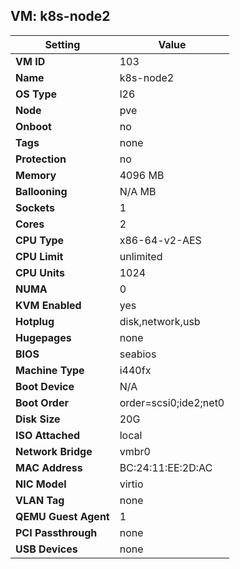 ## VM: k8s-node2

| Setting               | Value                                   |
|------------------------|-----------------------------------------|
| **VM ID**              | 103                                  |
| **Name**               | k8s-node2                                |
| **OS Type**            | l26                         |
| **Node**               | pve                                  |
| **Onboot**             | no                          |
| **Tags**               | none                          |
| **Protection**         | no                      |
| **Memory**             | 4096 MB                      |
| **Ballooning**         | N/A MB                     |
| **Sockets**            | 1                          |
| **Cores**              | 2                            |
| **CPU Type**           | x86-64-v2-AES                   |
| **CPU Limit**          | unlimited                 |
| **CPU Units**          | 1024                      |
| **NUMA**               | 0                      |
| **KVM Enabled**        | yes                            |
| **Hotplug**            | disk,network,usb          |
| **Hugepages**          | none                     |
| **BIOS**               | seabios                       |
| **Machine Type**       | i440fx                     |
| **Boot Device**        | N/A                       |
| **Boot Order**         | order=scsi0;ide2;net0                      |
| **Disk Size**          | 20G                           |
| **ISO Attached**       |  local                           |
| **Network Bridge**     | vmbr0                       |
| **MAC Address**        | BC:24:11:EE:2D:AC                            |
| **NIC Model**          | virtio                       |
| **VLAN Tag**           | none                          |
| **QEMU Guest Agent**   | 1                     |
| **PCI Passthrough**    | none                           |
| **USB Devices**        | none                           |
